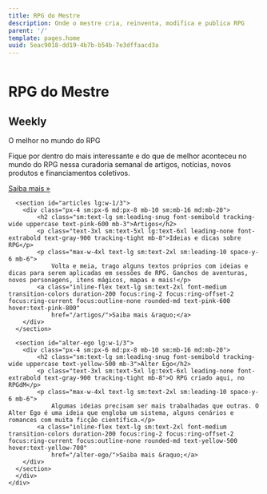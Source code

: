 ```yaml
---
title: RPG do Mestre
description: Onde o mestre cria, reinventa, modifica e publica RPG
parent: '/'
template: pages.home
uuid: 5eac9018-dd19-4b7b-b54b-7e3dffaacd3a
---
```


<div class="bg-white">
    <div class="flex items-center justify-center py-16 md:py-32">
      <img class="w-20 sm:w-44" src="images/mestre.jpg" alt="" />
      <h1 class="font-bold">
          <span class="block -mb-2 sm:-mb-5 text-3xl sm:text-7xl font-semibold text-transparent bg-gradient-to-r bg-clip-text from-blue-600 to-pink-600">RPG do</span>
          <span class="block text-5xl sm:text-9xl font-black text-transparent bg-gradient-to-r bg-clip-text from-pink-600 to-yellow-300">Mestre</span>
      </h1>
    </div>
    <div class="container mx-auto p-4">
      <div class="lg:flex">
        <section id="weekly lg:w-1/3">
        <div class="px-4 sm:px-6 md:px-8 mb-10 sm:mb-16 md:mb-20">
            <h2 class="sm:text-lg sm:leading-snug font-semibold tracking-wide uppercase text-blue-600 mb-3">Weekly</h2>
            <p class="text-3xl sm:text-5xl lg:text-6xl leading-none font-extrabold text-gray-900 tracking-tight mb-8">O melhor no mundo do RPG</p>
            <p class="max-w-4xl text-lg sm:text-2xl sm:leading-10 space-y-6 mb-6">
                Fique por dentro do mais interessante e do que de melhor aconteceu no mundo do RPG nessa curadoria semanal de artigos, notícias, novos produtos e financiamentos coletivos.</p>
            <a class="inline-flex text-lg sm:text-2xl font-medium transition-colors duration-200 focus:ring-2 focus:ring-offset-2 focus:ring-current focus:outline-none rounded-md text-blue-600 hover:text-blue-800"
            href="/weekly/">Saiba mais &raquo;</a>
        </div>
      </section>

      <section id="articles lg:w-1/3">
        <div class="px-4 sm:px-6 md:px-8 mb-10 sm:mb-16 md:mb-20">
            <h2 class="sm:text-lg sm:leading-snug font-semibold tracking-wide uppercase text-pink-600 mb-3">Artigos</h2>
            <p class="text-3xl sm:text-5xl lg:text-6xl leading-none font-extrabold text-gray-900 tracking-tight mb-8">Ideias e dicas sobre RPG</p>
            <p class="max-w-4xl text-lg sm:text-2xl sm:leading-10 space-y-6 mb-6">
                Volta e meia, trago alguns textos próprios com ideias e dicas para serem aplicadas em sessões de RPG. Ganchos de aventuras, novos personagens, itens mágicos, mapas e mais!</p>
            <a class="inline-flex text-lg sm:text-2xl font-medium transition-colors duration-200 focus:ring-2 focus:ring-offset-2 focus:ring-current focus:outline-none rounded-md text-pink-600 hover:text-pink-800"
                href="/artigos/">Saiba mais &raquo;</a>
        </div>
      </section>

      <section id="alter-ego lg:w-1/3">
        <div class="px-4 sm:px-6 md:px-8 mb-10 sm:mb-16 md:mb-20">
            <h2 class="sm:text-lg sm:leading-snug font-semibold tracking-wide uppercase text-yellow-500 mb-3">Alter Ego</h2>
            <p class="text-3xl sm:text-5xl lg:text-6xl leading-none font-extrabold text-gray-900 tracking-tight mb-8">O RPG criado aqui, no RPGdM</p>
            <p class="max-w-4xl text-lg sm:text-2xl sm:leading-10 space-y-6 mb-6">
                Algumas ideias precisam ser mais trabalhadas que outras. O Alter Ego é uma ideia que engloba um sistema, alguns cenários e romances com muita ficção científica.</p>
            <a class="inline-flex text-lg sm:text-2xl font-medium transition-colors duration-200 focus:ring-2 focus:ring-offset-2 focus:ring-current focus:outline-none rounded-md text-yellow-500 hover:text-yellow-700"
                href="/alter-ego/">Saiba mais &raquo;</a>
        </div>
      </section>
      </div>
    </div>
  </div>
